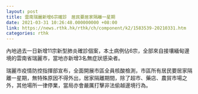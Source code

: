 ```yaml
---
layout: post
title: 雲南瑞麗新增6宗確診　居民要居家隔離一星期
date: 2021-03-31 10:26:48.000000000 +08:00
link: https://news.rthk.hk/rthk/ch/component/k2/1583539-20210331.htm
categories: rthk
---
```


內地過去一日新增11宗新型肺炎確診個案，本土病例佔6宗，全部來自接壤緬甸邊境的雲南省瑞麗市，當地亦新增3名無症狀感染者。

瑞麗市疫情防控指揮部宣布，全面開展市區全員核酸檢測，市區所有居民要居家隔離一星期，無特殊原因不得外出，居家隔離期間，除了超市、藥店、農貿市場之外，其他場所一律停業，當局亦會嚴厲打擊非法偷越邊境行為。
